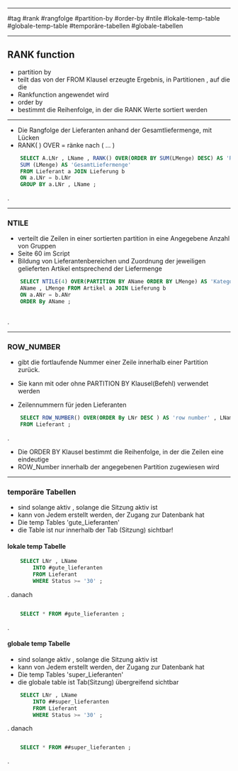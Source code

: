 
__________________
#tag 
#rank
#rangfolge
#partition-by
#order-by 
#ntile
#lokale-temp-table
#globale-temp-table
#temporäre-tabellen
#globale-tabellen
_________________

## RANK function

- partition by
- teilt das von der FROM Klausel erzeugte Ergebnis, in Partitionen , auf die die
- Rankfunction angewendet wird
- order by
- bestimmt die Reihenfolge, in der die RANK Werte sortiert werden




_____________

- Die Rangfolge der Lieferanten anhand der Gesamtliefermenge, mit Lücken 
- RANK( ) OVER = ränke nach ( ... )

```sql
	SELECT A.LNr , LName , RANK() OVER(ORDER BY SUM(LMenge) DESC) AS 'Rang' ,
	SUM (LMenge) AS 'GesamtLiefermenge'
	FROM Lieferant a JOIN Lieferung b
	ON a.LNr = b.LNr
	GROUP BY a.LNr , LName ;
```

.

_________
### NTILE 

- verteilt die Zeilen in einer sortierten partition in eine Angegebene Anzahl von Gruppen
- Seite 60 im Script
- Bildung von Lieferantenbereichen und Zuordnung der jeweiligen gelieferten Artikel entsprechend der Liefermenge
```sql
	SELECT NTILE(4) OVER(PARTITION BY AName ORDER BY LMenge) AS 'Kategorie' ,
	AName , LMenge FROM Artikel a JOIN Lieferung b
	ON a.ANr = b.ANr
	ORDER By AName ;
	
```

.

_________

### ROW_NUMBER

- gibt die fortlaufende Nummer einer Zeile innerhalb einer Partition zurück.
- Sie kann mit oder ohne PARTITION BY Klausel(Befehl) verwendet werden


- Zeilennummern für jeden Lieferanten
```sql
	SELECT ROW_NUMBER() OVER(ORDER By LNr DESC ) AS 'row number' , LName , LStadt , LNr
	FROM Lieferant ;
```

.

- Die ORDER BY Klausel bestimmt die Reihenfolge, in der die Zeilen eine eindeutige 
- ROW_Number innerhalb der angegebenen Partition zugewiesen wird

______________

### temporäre Tabellen

- sind solange aktiv , solange die Sitzung aktiv ist
- kann von Jedem erstellt werden, der Zugang zur Datenbank hat
- Die temp Tables 'gute_Lieferanten' 
- die Table ist nur innerhalb der Tab (Sitzung) sichtbar!
#### lokale temp Tabelle

```sql
	SELECT LNr , LName
		INTO #gute_lieferanten
		FROM Lieferant
		WHERE Status >= '30' ;
```

. danach

```sql

	SELECT * FROM #gute_lieferanten ;
```

.

#### globale temp Tabelle

- sind solange aktiv , solange die Sitzung aktiv ist
- kann von Jedem erstellt werden, der Zugang zur Datenbank hat
- Die temp Tables 'super_Lieferanten' 
- die globale table ist Tab(Sitzung) übergreifend sichtbar


```sql
	SELECT LNr , LName
		INTO ##super_lieferanten
		FROM Lieferant
		WHERE Status >= '30' ;
```

. danach

```sql

	SELECT * FROM ##super_lieferanten ;
```

.
